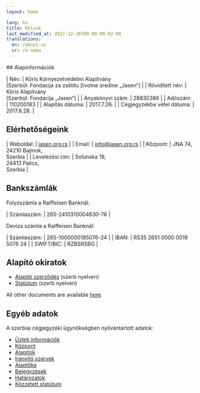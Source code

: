 ```yaml
---
layout: home

lang: hu
title: Rólunk
last_modified_at: 2017-12-26T00:00:00-02:00
translations:
  en: /about-us
  sr: /o-nama
---
```


<div class="color--light-green content-block about" markdown="1">
## Alapinformációk

| Név:                       | Kőris Környezetvédelmi Alapítvány<br>(Szerbül: Fondacija za zaštitu životne sredine „Jasen“) |
| Rövidített név:            | Kőris Alapítvány<br>(Szerbül: Fondacija „Jasen“)                                             |
| Anyakönyvi szám:           | 28830386                                                                                     |
| Adószám:                   | 110200183                                                                                    |
| Alapítás dátuma:           | 2017.7.26.                                                                                   |
| Cégjegyzékbe vétel dátuma: | 2017.8.28.                                                                                   |

## Elérhetőségeink

| Weboldal:       | [jasen.org.rs]                           |
| Email:          | [info@jasen.org.rs]                      |
| Központ:        | JNA 74,<br>24210 Bajmok,<br>Szerbia      |
| Levelezési cím: | Solunska 19,<br>24413 Palics,<br>Szerbia |

[jasen.org.rs]: https://jasen.org.rs
[info@jasen.org.rs]: mailto:info@jasen.org.rs

## Bankszámlák

Folyószámla a Raiffeisen Banknál:

| Számlaszám: | 265-2410310004630-76 |

Deviza számla a Raiffeisen Banknál:

| Számlaszám: | 265-1000000195076-24        |
| IBAN:       | RS35 2651 0000 0019 5076 24 |
| SWIFT/BIC:  | RZBSRSBG                    |

## Alapító okiratok

- [Alapító szerződés] (szerb nyelven)
- [Statútum] (szerb nyelven)

All other documents are available [here](/en/documents/).

[Alapító szerződés]: /docs/ugovor-o-osnivanju.pdf
[Statútum]: /docs/statut.pdf

## Egyéb adatok

A szerbiai cégjegyzéki ügynökségben nyilvántartott adatok:

- [Üzleti információk]
- [Központ]
- [Alapítók]
- [Irányító szervek]
- [Alaptőke]
- [Bejegyzések]
- [Határozatok]
- [Közzétett statútum]

[Üzleti információk]: http://pretraga.apr.gov.rs/FoundationAndEndowmentWebSearch/FAEBusinessDataPage.aspx?beid=8855021&type=&rnd=3BAB996DE41CE0B915102BB086F5C49C3522D6A5
[Központ]: http://pretraga.apr.gov.rs/FoundationAndEndowmentWebSearch/FAEAddress.aspx?beid=8855021&type=&rnd=3BAB996DE41CE0B915102BB086F5C49C3522D6A5
[Alapítók]: http://pretraga.apr.gov.rs/FoundationAndEndowmentWebSearch/FAEEstablishers.aspx?beid=8855021&type=&rnd=3BAB996DE41CE0B915102BB086F5C49C3522D6A5
[Irányító szervek]: http://pretraga.apr.gov.rs/FoundationAndEndowmentWebSearch/FAESteeringComitteePage.aspx?beid=8855021&type=&rnd=3BAB996DE41CE0B915102BB086F5C49C3522D6A5
[Alaptőke]: http://pretraga.apr.gov.rs/FoundationAndEndowmentWebSearch/FAEFoundationCapital.aspx?beid=8855021&type=&rnd=3BAB996DE41CE0B915102BB086F5C49C3522D6A5
[Bejegyzések]: http://pretraga.apr.gov.rs/FoundationAndEndowmentWebSearch/FAEAnnotations.aspx?beid=8855021&type=&rnd=3BAB996DE41CE0B915102BB086F5C49C3522D6A5
[Határozatok]: http://pretraga.apr.gov.rs/FoundationAndEndowmentWebSearch/FAEDecrees.aspx?beid=8855021&type=&rnd=3BAB996DE41CE0B915102BB086F5C49C3522D6A5
[Közzétett statútum]: http://pretraga.apr.gov.rs/FoundationAndEndowmentWebSearch/FAEStatues.aspx?beid=8855021&type=&rnd=3BAB996DE41CE0B915102BB086F5C49C3522D6A5
</div>
